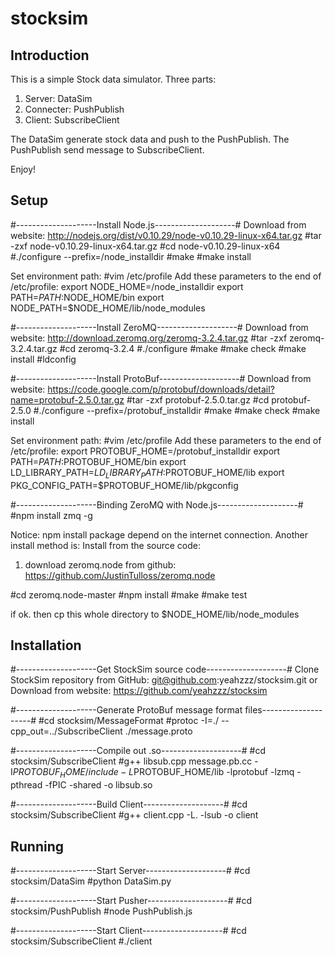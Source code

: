 stocksim
========
## Introduction
This is a simple Stock data simulator.
Three parts:
1. Server: DataSim
2. Connecter: PushPublish
3. Client: SubscribeClient

The DataSim generate stock data and push to the PushPublish.
The PushPublish send message to SubscribeClient.

Enjoy!

## Setup
#--------------------Install Node.js--------------------#
Download from website:
http://nodejs.org/dist/v0.10.29/node-v0.10.29-linux-x64.tar.gz
#tar -zxf node-v0.10.29-linux-x64.tar.gz
#cd node-v0.10.29-linux-x64
#./configure --prefix=/node_installdir
#make
#make install

Set environment path:
#vim /etc/profile
Add these parameters to the end of /etc/profile:
  export NODE_HOME=/node_installdir
  export PATH=$PATH:$NODE_HOME/bin
  export NODE_PATH=$NODE_HOME/lib/node_modules


#--------------------Install ZeroMQ--------------------#
Download from website:
http://download.zeromq.org/zeromq-3.2.4.tar.gz
#tar -zxf zeromq-3.2.4.tar.gz
#cd zeromq-3.2.4
#./configure
#make
#make check
#make install
#ldconfig


#--------------------Install ProtoBuf--------------------#
Download from website:
https://code.google.com/p/protobuf/downloads/detail?name=protobuf-2.5.0.tar.gz
#tar -zxf protobuf-2.5.0.tar.gz
#cd protobuf-2.5.0
#./configure --prefix=/protobuf_installdir
#make
#make check
#make install

Set environment path:
#vim /etc/profile
Add these parameters to the end of /etc/profile:
  export PROTOBUF_HOME=/protobuf_installdir
  export PATH=$PATH:$PROTOBUF_HOME/bin
  export LD_LIBRARY_PATH=$LD_LIBRARY_PATH:$PROTOBUF_HOME/lib
  export PKG_CONFIG_PATH=$PROTOBUF_HOME/lib/pkgconfig


#--------------------Binding ZeroMQ with Node.js--------------------#
#npm install zmq -g

Notice: npm install package depend on the internet connection. Another install method is:
Install from the source code:
1. download zeromq.node from github:
https://github.com/JustinTulloss/zeromq.node

#cd zeromq.node-master
#npm install
#make 
#make test

if ok.
then cp this whole directory to $NODE_HOME/lib/node_modules


## Installation
#--------------------Get StockSim source code--------------------#
Clone StockSim repository from GitHub:
git@github.com:yeahzzz/stocksim.git
or
Download from website:
https://github.com/yeahzzz/stocksim

#--------------------Generate ProtoBuf message format files--------------------#
#cd stocksim/MessageFormat
#protoc -I=./ --cpp_out=../SubscribeClient ./message.proto

#--------------------Compile out .so--------------------#
#cd stocksim/SubscribeClient
#g++ libsub.cpp message.pb.cc -I$PROTOBUF_HOME/include -L$PROTOBUF_HOME/lib -lprotobuf -lzmq -pthread -fPIC -shared -o libsub.so

#--------------------Build Client--------------------#
#cd stocksim/SubscribeClient
#g++ client.cpp -L. -lsub -o client


## Running
#--------------------Start Server--------------------#
#cd stocksim/DataSim
#python DataSim.py

#--------------------Start Pusher--------------------#
#cd stocksim/PushPublish
#node PushPublish.js

#--------------------Start Client--------------------#
#cd stocksim/SubscribeClient
#./client
